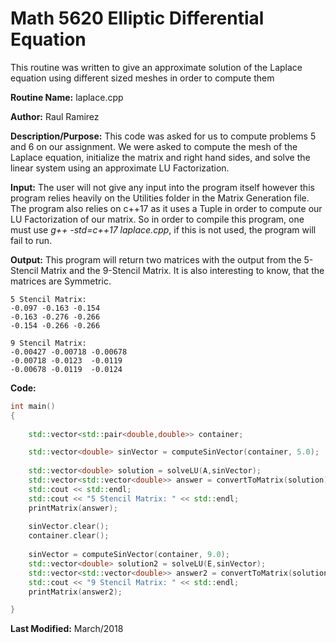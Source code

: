# Math 5620 Elliptic Differential Equation
This routine was written to give an approximate solution of the Laplace equation using different sized meshes in order to compute them

**Routine Name:**           laplace.cpp

**Author:** Raul Ramirez

**Description/Purpose:** 
This code was asked for us to compute problems 5 and 6 on our assignment. We were asked to compute the mesh of the Laplace equation, initialize the matrix and right hand sides, and solve the linear system using an approximate LU Factorization.

**Input:** 
The user will not give any input into the program itself however this program relies heavily on the Utilities folder in the Matrix Generation file. The program also relies on c++17 as it uses a Tuple in order to compute our LU Factorization of our matrix. So in order to compile this program, one must use *g++ -std=c++17 laplace.cpp*, if this is not used, the program will fail to run.

**Output:** 
This program will return two matrices with the output from the 5-Stencil Matrix and the 9-Stencil Matrix. It is also interesting to know, that the matrices are Symmetric. 

```
5 Stencil Matrix:
-0.097 -0.163 -0.154
-0.163 -0.276 -0.266
-0.154 -0.266 -0.266

9 Stencil Matrix:
-0.00427 -0.00718 -0.00678
-0.00718 -0.0123  -0.0119
-0.00678 -0.0119  -0.0124
```

**Code:**
```cpp
int main()
{
	
	std::vector<std::pair<double,double>> container;

	std::vector<double> sinVector = computeSinVector(container, 5.0);		
	
	std::vector<double> solution = solveLU(A,sinVector);	
	std::vector<std::vector<double>> answer = convertToMatrix(solution);	
	std::cout << std::endl;
	std::cout << "5 Stencil Matrix: " << std::endl;
	printMatrix(answer);
	
	sinVector.clear();
	container.clear();
		
	sinVector = computeSinVector(container, 9.0);		
	std::vector<double> solution2 = solveLU(E,sinVector);
	std::vector<std::vector<double>> answer2 = convertToMatrix(solution2);
	std::cout << "9 Stencil Matrix: " << std::endl;
	printMatrix(answer2);

}
```


**Last Modified:** March/2018
